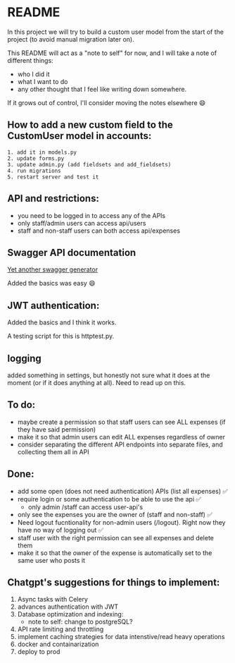 # README

In this project we will try to build a custom user model from the start of the project (to avoid manual migration later on). 

This README will act as a "note to self" for now, and I will take a note of different things: 
- who I did it
- what I want to do 
- any other thought that I feel like writing down somewhere. 

If it grows out of control, I'll consider moving the notes elsewhere :smile: 

## How to add a new custom field to the CustomUser model in accounts: 
    1. add it in models.py
    2. update forms.py
    3. update admin.py (add fieldsets and add_fieldsets)
    4. run migrations
    5. restart server and test it

## API and restrictions:
- you need to be logged in to access any of the APIs
- only staff/admin users can access api/users
- staff and non-staff users can both access api/expenses

## Swagger API documentation
[Yet another swagger generator](https://drf-yasg.readthedocs.io/en/stable/readme.html#quickstart)

Added the basics was easy :smile:

## JWT authentication:
Added the basics and I think it works. 

A testing script for this is httptest.py. 

## logging
added something in settings, but honestly not sure what it does at the moment (or if it does anything at all). Need to read up on this. 


## To do: 
- maybe create a permission so that staff users can see ALL expenses (if they have said permission)
- make it so that admin users can edit ALL expenses regardless of owner
- consider separating the different API endpoints into separate files, and collecting them all in API 

## Done: 
-  add some open (does not need authentication) APIs (list all expenses) :white_check_mark:
-  require login or some authentication to be able to use the api :white_check_mark:
    - only admin /staff can access user-api's
- only see the expenses you are the owner of (staff and non-staff) :white_check_mark:
- Need logout fucntionality for non-admin users (/logout). Right now they have no way of logging out :white_check_mark:
- staff user with the right permission can see all expenses and delete them 
- make it so that the owner of the expense is automatically set to the same user who posts it

## Chatgpt's suggestions for things to implement: 
1. Async tasks with Celery
2. advances authentication with JWT
3. Database optimization and indexing: 
    - note to self: change to postgreSQL?
4. API rate limiting and throttling
5. implement caching strategies for data intenstive/read heavy operations
5. docker and containarization
6. deploy to prod

